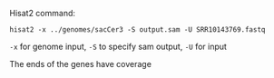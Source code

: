 Hisat2 command:

`hisat2 -x ../genomes/sacCer3 -S output.sam -U SRR10143769.fastq`

`-x` for genome input, `-S` to specify sam output, `-U` for input



The ends of the genes have coverage